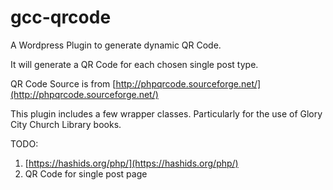 # gcc-qrcode
A Wordpress Plugin to generate dynamic QR Code. 

It will generate a QR Code for each chosen single post type.

QR Code Source is from [http://phpqrcode.sourceforge.net/](http://phpqrcode.sourceforge.net/)

This plugin includes a few wrapper classes. Particularly for the use of Glory City Church Library books.

TODO: 
1. [https://hashids.org/php/](https://hashids.org/php/)
2. QR Code for single post page
